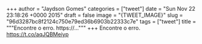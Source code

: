 
+++
author = "Jaydson Gomes"
categories = ["tweet"]
date = "Sun Nov 22 23:18:26 +0000 2015"
draft = false
image = "{TWEET_IMAGE}"
slug = "96d3287bc8f2124c750e79ed36b6903b22333c7e"
tags = ["tweet"]
title = """Encontre o erro. https://..."""
+++
Encontre o erro. https://t.co/aqJQBMeiyp
